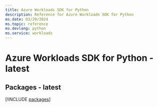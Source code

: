 ```yaml
---
title: Azure Workloads SDK for Python
description: Reference for Azure Workloads SDK for Python
ms.date: 03/29/2024
ms.topic: reference
ms.devlang: python
ms.service: workloads
---
```

# Azure Workloads SDK for Python - latest
## Packages - latest
[!INCLUDE [packages](workloads-index.md)]